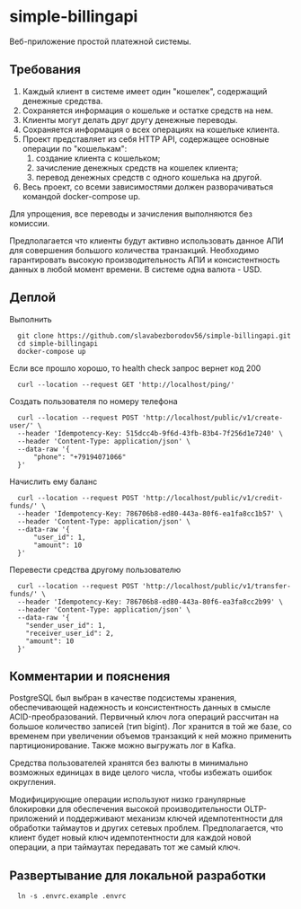 # simple-billingapi

Веб-приложение простой платежной системы.

## Требования

1) Каждый клиент в системе имеет один "кошелек", содержащий денежные средства.
2) Сохраняется информация о кошельке и остатке средств на нем.
3) Клиенты могут делать друг другу денежные переводы.
4) Сохраняется информация о всех операциях на кошельке клиента.
5) Проект представляет из себя HTTP API, содержащее основные операции по
"кошелькам":
    1) создание клиента с кошельком;
    2) зачисление денежных средств на кошелек клиента;
    3) перевод денежных средств с одного кошелька на другой.
6) Весь проект, со всеми зависимостями должен разворачиваться командой
docker-compose up.

Для упрощения, все переводы и зачисления выполняются без комиссии.

Предполагается что клиенты будут активно использовать данное АПИ для совершения
большого количества транзакций. Необходимо гарантировать высокую
производительность АПИ и консистентность данных в любой момент времени.
В системе одна валюта - USD.

## Деплой

Выполнить

      git clone https://github.com/slavabezborodov56/simple-billingapi.git
      cd simple-billingapi
      docker-compose up

Если все прошло хорошо, то health check запрос вернет код 200

      curl --location --request GET 'http://localhost/ping/'

Создать пользователя по номеру телефона

      curl --location --request POST 'http://localhost/public/v1/create-user/' \
      --header 'Idempotency-Key: 515dcc4b-9f6d-43fb-83b4-7f256d1e7240' \
      --header 'Content-Type: application/json' \
      --data-raw '{
          "phone": "+79194071066"
      }'

Начислить ему баланс

      curl --location --request POST 'http://localhost/public/v1/credit-funds/' \
      --header 'Idempotency-Key: 786706b8-ed80-443a-80f6-ea1fa8cc1b57' \
      --header 'Content-Type: application/json' \
      --data-raw '{
          "user_id": 1,
          "amount": 10
      }'

Перевести средства другому пользователю

      curl --location --request POST 'http://localhost/public/v1/transfer-funds/' \
      --header 'Idempotency-Key: 786706b8-ed80-443a-80f6-ea3fa8cc2b99' \
      --header 'Content-Type: application/json' \
      --data-raw '{
        "sender_user_id": 1,
        "receiver_user_id": 2,
        "amount": 10
      }'

## Комментарии и пояснения

PostgreSQL был выбран в качестве подсистемы хранения, обеспечивающей надежность
и консистентность данных в смысле ACID-преобразований. Первичный ключ лога
операций рассчитан на большое количество записей (тип bigint). Лог хранится
в той же базе, со временем при увеличении объемов транзакций к ней можно
применить партиционирование. Также можно выгружать лог в Kafka.

Средства пользователей хранятся без валюты в минимально возможных единицах в
виде целого числа, чтобы избежать ошибок округления.

Модифицирующие операции используют низко гранулярные блокировки для обеспечения
высокой производительности OLTP-приложений и поддерживают механизм ключей
идемпотентности для обработки таймаутов и других сетевых проблем.
Предполагается, что клиент будет новый ключ идемпотентности для каждой новой
операции, а при таймаутах передавать тот же самый ключ.

## Развертывание для локальной разработки

      ln -s .envrc.example .envrc
